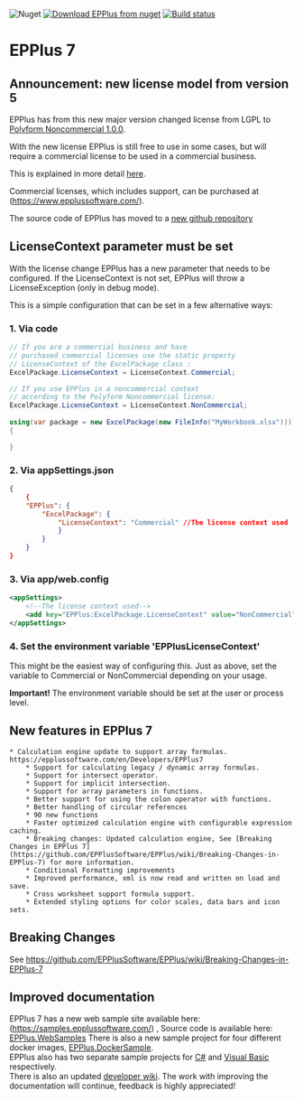 ﻿![Nuget](https://img.shields.io/nuget/v/epplus)
 [![Download EPPlus from nuget](https://img.shields.io/nuget/dt/epplus?label=Nuget%20downloads)](https://www.nuget.org/packages/EPPlus/)
[![Build status](https://ci.appveyor.com/api/projects/status/fn3lqpxfjff3jq0v?svg=true)](https://ci.appveyor.com/project/EPPlusSoftware/epplus7)
# EPPlus 7

## Announcement: new license model from version 5
EPPlus has from this new major version changed license from LGPL to [Polyform Noncommercial 1.0.0](https://polyformproject.org/licenses/noncommercial/1.0.0/).

With the new license EPPlus is still free to use in some cases, but will require a commercial license to be used in a commercial business.

This is explained in more detail [here](https://www.epplussoftware.com/Home/LgplToPolyform).

Commercial licenses, which includes support, can be purchased at (https://www.epplussoftware.com/).

The source code of EPPlus has moved to a [new github repository](https://github.com/EPPlusSoftware/EPPlus)

## LicenseContext parameter must be set
With the license change EPPlus has a new parameter that needs to be configured. If the LicenseContext is not set, EPPlus will throw a LicenseException (only in debug mode).

This is a simple configuration that can be set in a few alternative ways:

### 1. Via code
```csharp
// If you are a commercial business and have
// purchased commercial licenses use the static property
// LicenseContext of the ExcelPackage class :
ExcelPackage.LicenseContext = LicenseContext.Commercial;

// If you use EPPlus in a noncommercial context
// according to the Polyform Noncommercial license:
ExcelPackage.LicenseContext = LicenseContext.NonCommercial;
    
using(var package = new ExcelPackage(new FileInfo("MyWorkbook.xlsx")))
{

}
```
### 2. Via appSettings.json
```json
{
    {
    "EPPlus": {
        "ExcelPackage": {
            "LicenseContext": "Commercial" //The license context used
            }
        }
    }
}
```
### 3. Via app/web.config
```xml
<appSettings>
    <!--The license context used-->
    <add key="EPPlus:ExcelPackage.LicenseContext" value="NonCommercial" />
</appSettings>
```
### 4. Set the environment variable 'EPPlusLicenseContext'
This might be the easiest way of configuring this. Just as above, set the variable to Commercial or NonCommercial depending on your usage.

**Important!** The environment variable should be set at the user or process level.

## New features in EPPlus 7
	* Calculation engine update to support array formulas. https://epplussoftware.com/en/Developers/EPPlus7
		* Support for calculating legacy / dynamic array formulas.
		* Support for intersect operator.
		* Support for implicit intersection.
		* Support for array parameters in functions.
		* Better support for using the colon operator with functions.
		* Better handling of circular references
		* 90 new functions
		* Faster optimized calculation engine with configurable expression caching.
		* Breaking changes: Updated calculation engine, See [Breaking Changes in EPPlus 7](https://github.com/EPPlusSoftware/EPPlus/wiki/Breaking-Changes-in-EPPlus-7) for more information.
		* Conditional Formatting improvements
		* Improved performance, xml is now read and written on load and save.
		* Cross worksheet support formula support.
		* Extended styling options for color scales, data bars and icon sets.

## Breaking Changes
See https://github.com/EPPlusSoftware/EPPlus/wiki/Breaking-Changes-in-EPPlus-7

## Improved documentation
EPPlus 7 has a new web sample site available here: (https://samples.epplussoftware.com/) ,  Source code is available here: [EPPlus.WebSamples](https://github.com/EPPlusSoftware/EPPlus.WebSamples)
There is also a new sample project for four different docker images, [EPPlus.DockerSample](https://github.com/EPPlusSoftware/EPPlus.DockerSample).  
EPPlus also has two separate sample projects for [C#](https://github.com/EPPlusSoftware/EPPlus.Samples.CSharp) and [Visual Basic](https://github.com/EPPlusSoftware/EPPlus.Samples.VB/) respectively.  
There is also an updated [developer wiki](https://github.com/EPPlusSoftware/EPPlus/wiki). 
The work with improving the documentation will continue, feedback is highly appreciated!
